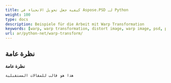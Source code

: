 ```yaml
---
title: كيفية جعل تحويل الانحناء في Aspose.PSD لـ Python
weight: 100
type: docs
description: Beispiele für die Arbeit mit Warp Transformation
keywords: [warp, warp transformation, distort image, warp image, psd, psd api, python, code sample]
url: ar/python-net/warp-transform/
---
```


## **نظرة عامة**

**نظرة عامة**

    هذا هو قالب للمقالات المستقبلية